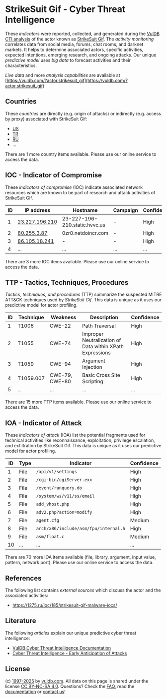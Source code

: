 # StrikeSuit Gif - Cyber Threat Intelligence

These _indicators_ were reported, collected, and generated during the [VulDB CTI analysis](https://vuldb.com/?kb.cti) of the actor known as [StrikeSuit Gif](https://vuldb.com/?actor.strikesuit_gif). The _activity monitoring_ correlates data from social media, forums, chat rooms, and darknet markets. It helps to determine associated actors, specific activities, expected intentions, emerging research, and ongoing attacks. Our unique _predictive model_ uses _big data_ to forecast activities and their characteristics.

_Live data_ and more _analysis capabilities_ are available at [https://vuldb.com/?actor.strikesuit_gif](https://vuldb.com/?actor.strikesuit_gif)

## Countries

These _countries_ are directly (e.g. origin of attacks) or indirectly (e.g. access by proxy) associated with StrikeSuit Gif:

* [US](https://vuldb.com/?country.us)
* [TR](https://vuldb.com/?country.tr)
* [RU](https://vuldb.com/?country.ru)
* ...

There are 1 more country items available. Please use our online service to access the data.

## IOC - Indicator of Compromise

These _indicators of compromise_ (IOC) indicate associated network resources which are known to be part of research and attack activities of StrikeSuit Gif.

ID | IP address | Hostname | Campaign | Confidence
-- | ---------- | -------- | -------- | ----------
1 | [23.227.196.210](https://vuldb.com/?ip.23.227.196.210) | 23-227-196-210.static.hvvc.us | - | High
2 | [80.255.3.87](https://vuldb.com/?ip.80.255.3.87) | 0zr0.netdoincr.com | - | High
3 | [86.105.18.241](https://vuldb.com/?ip.86.105.18.241) | - | - | High
4 | ... | ... | ... | ...

There are 3 more IOC items available. Please use our online service to access the data.

## TTP - Tactics, Techniques, Procedures

_Tactics, techniques, and procedures_ (TTP) summarize the suspected MITRE ATT&CK techniques used by _StrikeSuit Gif_. This data is unique as it uses our predictive model for actor profiling.

ID | Technique | Weakness | Description | Confidence
-- | --------- | -------- | ----------- | ----------
1 | T1006 | CWE-22 | Path Traversal | High
2 | T1055 | CWE-74 | Improper Neutralization of Data within XPath Expressions | High
3 | T1059 | CWE-94 | Argument Injection | High
4 | T1059.007 | CWE-79, CWE-80 | Basic Cross Site Scripting | High
5 | ... | ... | ... | ...

There are 15 more TTP items available. Please use our online service to access the data.

## IOA - Indicator of Attack

These _indicators of attack_ (IOA) list the potential fragments used for technical activities like reconnaissance, exploitation, privilege escalation, and exfiltration by StrikeSuit Gif. This data is unique as it uses our predictive model for actor profiling.

ID | Type | Indicator | Confidence
-- | ---- | --------- | ----------
1 | File | `/api/v1/settings` | High
2 | File | `/cgi-bin/cgiServer.exx` | High
3 | File | `/event/runquery.do` | High
4 | File | `/system/ws/v11/ss/email` | High
5 | File | `add_vhost.php` | High
6 | File | `adv2.php?action=modify` | High
7 | File | `agent.cfg` | Medium
8 | File | `arch/x86/include/asm/fpu/internal.h` | High
9 | File | `asm/float.c` | Medium
10 | ... | ... | ...

There are 70 more IOA items available (file, library, argument, input value, pattern, network port). Please use our online service to access the data.

## References

The following list contains _external sources_ which discuss the actor and the associated activities:

* https://1275.ru/ioc/185/strikesuit-gif-malware-iocs/

## Literature

The following _articles_ explain our unique predictive cyber threat intelligence:

* [VulDB Cyber Threat Intelligence Documentation](https://vuldb.com/?kb.cti)
* [Cyber Threat Intelligence - Early Anticipation of Attacks](https://www.scip.ch/en/?labs.20201022)

## License

(c) [1997-2025](https://vuldb.com/?kb.changelog) by [vuldb.com](https://vuldb.com/?kb.about). All data on this page is shared under the license [CC BY-NC-SA 4.0](https://creativecommons.org/licenses/by-nc-sa/4.0/). Questions? Check the [FAQ](https://vuldb.com/?kb.faq), read the [documentation](https://vuldb.com/?kb) or [contact us](https://vuldb.com/?contact)!
